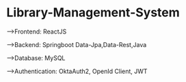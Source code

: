 # Library-Management-System 
-->Frontend: ReactJS

-->Backend: Springboot Data-Jpa,Data-Rest,Java

-->Database: MySQL

-->Authentication: OktaAuth2, OpenId Client, JWT
